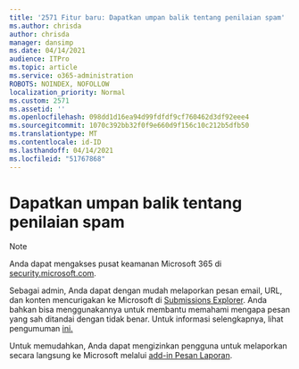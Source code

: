 ```yaml
---
title: '2571 Fitur baru: Dapatkan umpan balik tentang penilaian spam'
ms.author: chrisda
author: chrisda
manager: dansimp
ms.date: 04/14/2021
audience: ITPro
ms.topic: article
ms.service: o365-administration
ROBOTS: NOINDEX, NOFOLLOW
localization_priority: Normal
ms.custom: 2571
ms.assetid: ''
ms.openlocfilehash: 098dd1d16ea94d99fdfdf9cf760462d3df92eee4
ms.sourcegitcommit: 1070c392bb32f0f9e660d9f156c10c212b5dfb50
ms.translationtype: MT
ms.contentlocale: id-ID
ms.lasthandoff: 04/14/2021
ms.locfileid: "51767868"
---
```

# <a name="get-feedback-about-spam-judgments"></a>Dapatkan umpan balik tentang penilaian spam

> [!NOTE]
> Anda dapat mengakses pusat keamanan Microsoft 365 di [security.microsoft.com](https://security.microsoft.com).

Sebagai admin, Anda dapat dengan mudah melaporkan pesan email, URL, dan konten mencurigakan ke Microsoft di [Submissions Explorer](https://security.microsoft.com/reportsubmission). Anda bahkan bisa menggunakannya untuk membantu memahami mengapa pesan yang sah ditandai dengan tidak benar. Untuk informasi selengkapnya, lihat pengumuman [ini.](https://techcommunity.microsoft.com/t5/Security-Privacy-and-Compliance/Empower-security-teams-to-easily-report-suspicious-emails-amp/ba-p/752622)

Untuk memudahkan, Anda dapat mengizinkan pengguna untuk melaporkan secara langsung ke Microsoft melalui [add-in Pesan Laporan](https://appsource.microsoft.com/product/office/WA104381180?src=office&tab=Overview).
